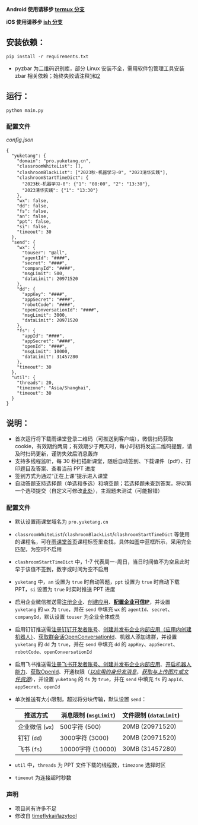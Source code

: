 **Android 使用请移步 [termux 分支](https://github.com/thuhollow2/Hetangyuketang/tree/termux)**

**iOS 使用请移步 [ish 分支](https://github.com/thuhollow2/Hetangyuketang/tree/ish)**

安装依赖：
--
```shell
pip install -r requirements.txt 
```
 - pyzbar 为二维码识别库，部分 Linux 安装不全，需用软件包管理工具安装 zbar 相关依赖；始终失败请注释[1](util.py#L32-L38)和[2](util.py#L6-L8)

运行：
--
```shell
python main.py
```

### 配置文件
*config.json*
```shell
{
  "yuketang": {
    "domain": "pro.yuketang.cn",
    "classroomWhiteList": [],
    "clashroomBlackList": ["2023秋-机器学习-0", "2023清华实践"],
    "clashroomStartTimeDict": {
      "2023秋-机器学习-0": {"1": "08:00", "2": "13:30"},
      "2023清华实践": {"1": "13:30"}
    },
    "wx": false,
    "dd": false,
    "fs": false,
    "an": false,
    "ppt": false,
    "si": false,
    "timeout": 30
  },
  "send": {
    "wx": {
      "touser": "@all",
      "agentId": "####",
      "secret": "####",
      "companyId": "####",
      "msgLimit": 500,
      "dataLimit": 20971520
    },
    "dd": {
      "appKey": "####",
      "appSecret": "####",
      "robotCode": "####",
      "openConversationId": "####",
      "msgLimit": 3000,
      "dataLimit": 20971520
    },
    "fs": {
      "appId": "####",
      "appSecret": "####",
      "openId": "####",
      "msgLimit": 10000,
      "dataLimit": 31457280
    },
    "timeout": 30
  },
  "util": {
    "threads": 20,
    "timezone": "Asia/Shanghai",
    "timeout": 30
  }
}
```

说明：
--
 - 首次运行将下载雨课堂登录二维码（可推送到客户端），微信扫码获取 cookie，有效期约两周；有效期少于两天时，每小时初将发送二维码提醒，请及时扫码更新，谨防失效后消息轰炸<br>
 - 支持多线程监听，每 30 秒扫描新课堂，随后自动签到、下载课件（pdf）、打印题目及答案、查看当前 PPT 进度<br>
 - 签到方式为通过“正在上课”提示进入课堂<br>
 - 自动答题支持选择题（单选和多选）和填空题；若选择题未查到答案，将以第一个选项提交（自定义可修改[此处](yuketang.py#L322-L323)），主观题未测试（可能报错）<br>

### 配置文件
 - 默认设置雨课堂域名为 `pro.yuketang.cn`<br>
 - `classroomWhiteList`/`clashroomBlackList`/`clashroomStartTimeDict` 等使用的课程名，可在[雨课堂首页](https://pro.yuketang.cn/v2/web/index)课程标签里查找，具体如[图](classroomName.png)中蓝框所示，采用完全匹配，为空时不启用<br>
 - `clashroomStartTimeDict` 中，1-7 代表周一-周日，当日时间值不为空且此时早于该值不签到，数字或时间为空不启用<br>
 - `yuketang` 中，`an` 设置为 `true` 时自动答题，`ppt` 设置为 `true` 时自动下载 PPT，`si` 设置为 `true` 时实时推送 PPT 进度<br>
 - 启用企业微信推送需[注册企业](https://work.weixin.qq.com/wework_admin/register_wx?from=myhome)、[创建应用](https://work.weixin.qq.com/wework_admin/frame#apps/createApiApp)、[**配置企业可信IP**](https://work.weixin.qq.com/wework_admin/frame#apps)，并设置 `yuketang` 的 `wx` 为 `true`，并在 `send` 中填充 `wx` 的 `agentId`、`secret`、`companyId`，默认设置 `touser` 为企业全体成员<br>
 - 启用钉钉推送需[注册钉钉开发者账号](https://open-dev.dingtalk.com/)、[创建并发布企业内部应用（应用内创建机器人）](https://open-dev.dingtalk.com/fe/app#/corp/app)、[获取群会话OpenConversationId](https://open.dingtalk.com/document/isvapp/get-the-openconversationid-of-the-group-session)、机器人添加进群，并设置 `yuketang` 的 `dd` 为 `true`，并在 `send` 中填充 `dd` 的 `appKey`、`appSecret`、`robotCode`、`openConversationId`<br>
 - 启用飞书推送需[注册飞书开发者账号、创建并发布企业内部应用](https://open.feishu.cn/app?lang=zh-CN)、[开启机器人能力](https://open.feishu.cn/document/faq/trouble-shooting/how-to-enable-bot-ability)、[获取OpenId](https://open.feishu.cn/document/server-docs/im-v1/message/create)、开通权限（[*以应用的身份发消息*](https://open.feishu.cn/document/server-docs/im-v1/message/create)，[*获取与上传图片或文件资源*](https://open.feishu.cn/document/server-docs/im-v1/file/create)），并设置 `yuketang` 的 `fs` 为 `true`，并在 `send` 中填充 `fs` 的 `appId`、`appSecret`、`openId`<br>
 - 单次推送有大小限制，超过将分块传输，默认设置 `send`：<br>
 
    | 推送方式 | 消息限制 (`msgLimit`) | 文件限制 (`dataLimit`) | 
    | -------- | -------- | -------- |
    | 企业微信 (`wx`) | 500字符 (500) | 20MB (20971520) |
    | 钉钉 (`dd`) | 3000字符 (3000) | 20MB (20971520) |
    | 飞书 (`fs`) | 10000字符 (10000) | 30MB (31457280) |
 - `util` 中，`threads` 为 PPT 文件下载的线程数，`timezone` 选择时区<br>
 - `timeout` 为连接超时秒数<br>
### 声明
 - 项目尚有许多不足<br>
 - 修改自 [timeflykai/lazytool](https://github.com/timeflykai/lazytool/tree/main)<br>
